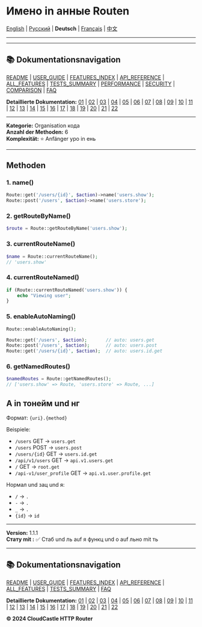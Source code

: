 # Имено in анные Routen

[English](../../en/features/07_NAMED_ROUTES.md) | [Русский](../../ru/features/07_NAMED_ROUTES.md) | **Deutsch** | [Français](../../fr/features/07_NAMED_ROUTES.md) | [中文](../../zh/features/07_NAMED_ROUTES.md)

---







---

## 📚 Dokumentationsnavigation

[README](../../README.md) | [USER_GUIDE](../USER_GUIDE.md) | [FEATURES_INDEX](../FEATURES_INDEX.md) | [API_REFERENCE](../API_REFERENCE.md) | [ALL_FEATURES](../ALL_FEATURES.md) | [TESTS_SUMMARY](../TESTS_SUMMARY.md) | [PERFORMANCE](../PERFORMANCE_ANALYSIS.md) | [SECURITY](../SECURITY_REPORT.md) | [COMPARISON](../COMPARISON.md) | [FAQ](../FAQ.md)

**Detaillierte Dokumentation:** [01](01_BASIC_ROUTING.md) | [02](02_ROUTE_PARAMETERS.md) | [03](03_ROUTE_GROUPS.md) | [04](04_RATE_LIMITING.md) | [05](05_IP_FILTERING.md) | [06](06_MIDDLEWARE.md) | [07](07_NAMED_ROUTES.md) | [08](08_TAGS.md) | [09](09_HELPER_FUNCTIONS.md) | [10](10_ROUTE_SHORTCUTS.md) | [11](11_ROUTE_MACROS.md) | [12](12_URL_GENERATION.md) | [13](13_EXPRESSION_LANGUAGE.md) | [14](14_CACHING.md) | [15](15_PLUGINS.md) | [16](16_LOADERS.md) | [17](17_PSR_SUPPORT.md) | [18](18_ACTION_RESOLVER.md) | [19](19_STATISTICS.md) | [20](20_SECURITY.md) | [21](21_EXCEPTIONS.md) | [22](22_CLI_TOOLS.md)

---


**Kategorie:** Organisation кода  
**Anzahl der Methoden:** 6  
**Komplexität:** ⭐ Anfänger уро in ень

---

## Methoden

### 1. name()

```php
Route::get('/users/{id}', $action)->name('users.show');
Route::post('/users', $action)->name('users.store');
```

### 2. getRouteByName()

```php
$route = Route::getRouteByName('users.show');
```

### 3. currentRouteName()

```php
$name = Route::currentRouteName();
// 'users.show'
```

### 4. currentRouteNamed()

```php
if (Route::currentRouteNamed('users.show')) {
    echo "Viewing user";
}
```

### 5. enableAutoNaming()

```php
Route::enableAutoNaming();

Route::get('/users', $action);       // auto: users.get
Route::post('/users', $action);      // auto: users.post
Route::get('/users/{id}', $action);  // auto: users.id.get
```

### 6. getNamedRoutes()

```php
$namedRoutes = Route::getNamedRoutes();
// ['users.show' => Route, 'users.store' => Route, ...]
```

## А in тонейм und нг

Формат: `{uri}.{method}`

Beispiele:
- `/users` GET → `users.get`
- `/users` POST → `users.post`
- `/users/{id}` GET → `users.id.get`
- `/api/v1/users` GET → `api.v1.users.get`
- `/` GET → `root.get`
- `/api-v1/user_profile` GET → `api.v1.user.profile.get`

Нормал und зац und я:
- `/` → `.`
- `-` → `.`
- `_` → `.`
- `{id}` → `id`

---

**Version:** 1.1.1  
**Стату mit :** ✅ Стаб und ль auf я функц und о auf льно mit ть


---

## 📚 Dokumentationsnavigation

[README](../../README.md) | [USER_GUIDE](../USER_GUIDE.md) | [FEATURES_INDEX](../FEATURES_INDEX.md) | [API_REFERENCE](../API_REFERENCE.md) | [ALL_FEATURES](../ALL_FEATURES.md) | [TESTS_SUMMARY](../TESTS_SUMMARY.md) | [FAQ](../FAQ.md)

**Detaillierte Dokumentation:** [01](01_BASIC_ROUTING.md) | [02](02_ROUTE_PARAMETERS.md) | [03](03_ROUTE_GROUPS.md) | [04](04_RATE_LIMITING.md) | [05](05_IP_FILTERING.md) | [06](06_MIDDLEWARE.md) | [07](07_NAMED_ROUTES.md) | [08](08_TAGS.md) | [09](09_HELPER_FUNCTIONS.md) | [10](10_ROUTE_SHORTCUTS.md) | [11](11_ROUTE_MACROS.md) | [12](12_URL_GENERATION.md) | [13](13_EXPRESSION_LANGUAGE.md) | [14](14_CACHING.md) | [15](15_PLUGINS.md) | [16](16_LOADERS.md) | [17](17_PSR_SUPPORT.md) | [18](18_ACTION_RESOLVER.md) | [19](19_STATISTICS.md) | [20](20_SECURITY.md) | [21](21_EXCEPTIONS.md) | [22](22_CLI_TOOLS.md)

**© 2024 CloudCastle HTTP Router**
